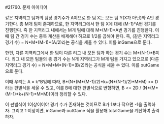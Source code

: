 #21760. 문제 아이디어

같은 지역리그 팀과의 팀당 경기수가 A이므로 한 팀 X는 모든 팀 Y(X가 아닌)와 A번 경기한다.
총 M개 팀이 존재하므로, 한 지역리그에서 한 팀 X에 대해 (M-1)\*A번 경기를 진행한다.
즉 한 지역리그 내에서는 M개 팀에 대해 M*(M-1)\*A번 경기를 진행한다.
이때 팀 간 경기 수는 중복 계산을 배제해야 하므로 1/2를 곱해야 한다.
즉, (같은 지역리그 경기 수) = N\*M*(M-1)*(A/2)라는 공식을 세울 수 있다. 이를 inGame으로 둔다.

한편, 다른 지역리그에서 한 팀이 다른 리그 내 모든 팀과 하는 경기 수는 M*(N-1)\*B이다.
리그 내 모든 팀들의 총 경기 수는 N개 지역리그가 M개 팀을 가지고 있으므로
(다른 지역리그 경기 수) = N\*M\*M*(N-1)*(B/2)라는 공식을 세울 수 있다. 이를 outGame으로 둔다.

이때 우리는 A = k\*B임에 따라,
B*(N*(M*(M-1)/2)\*k+(N*(N-1)/2)\*M\*M) <= D라는 판별식을 세울 수 있고,
이를 B에 대한 판별식으로 변형하면,
B <= 2D / (N*(M*(M-1)\*k+(N-1)\*M*M))이라 정리할 수 있다.

이 판별식이 1이상이어야 경기 수가 존재하는 것이므로 B가 1보다 작으면 -1을 출력하자.
그리고 1 이상이면, inGame과 outGame 식을 활용해 totalGame을 계산하여 출력하자.
